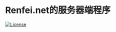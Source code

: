# Renfei.net的服务器端程序

[![License](https://img.shields.io/github/license/renfei/server)](https://github.com/renfei/server/blob/master/LICENSE)
